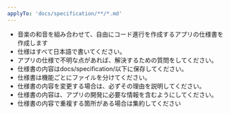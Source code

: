 ```yaml
---
applyTo: 'docs/specification/**/*.md'
---
```


- 音楽の和音を組み合わせて、自由にコード進行を作成するアプリの仕様書を作成します
- 仕様はすべて日本語で書いてください。
- アプリの仕様で不明な点があれば、解決するための質問をしてください。
- 仕様書の内容はdocs/specification/以下に保存してください。
- 仕様書は機能ごとにファイルを分けてください。
- 仕様書の内容を変更する場合は、必ずその理由を説明してください。
- 仕様書の内容は、アプリの開発に必要な情報を含むようにしてください。
- 仕様書の内容で重複する箇所がある場合は集約してください